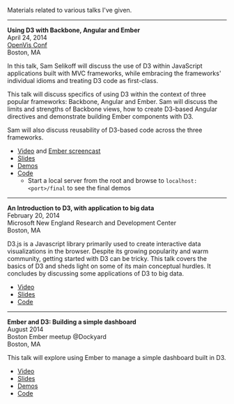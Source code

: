 Materials related to various talks I've given.

---

**Using D3 with Backbone, Angular and Ember**  
April 24, 2014  
[OpenVis Conf](http://openvisconf.com/)  
Boston, MA

In this talk, Sam Selikoff will discuss the use of D3 within JavaScript applications built with MVC frameworks, while embracing the frameworks' individual idioms and treating D3 code as first-class.

This talk will discuss specifics of using D3 within the context of three popular frameworks: Backbone, Angular and Ember. Sam will discuss the limits and strengths of Backbone views, how to create D3-based Angular directives and demonstrate building Ember components with D3.

Sam will also discuss reusability of D3-based code across the three frameworks.

- [Video](https://www.youtube.com/watch?v=ca3pQWc2-Xs) and [Ember screencast](https://www.youtube.com/watch?v=rvPwv40O9LE)
- [Slides](https://slides.com/samselikoff/using-d3-with-backbone-angular-and-ember)
- [Demos](http://www.samselikoff.com/tutorials/d3-backbone-angular-ember/1_original.html)
- [Code](4-apr2014-using-d3-backbone-angular-ember)
    - Start a local server from the root and browse to `localhost:<port>/final` to see the final demos

---

**An Introduction to D3, with application to big data**  
February 20, 2014  
Microsoft New England Research and Development Center  
Boston, MA

D3.js is a Javascript library primarily used to create interactive data visualizations in the browser.  Despite its growing popularity and warm community, getting started with D3 can be tricky.  This talk covers the basics of D3 and sheds light on some of its main conceptual hurdles. It concludes by discussing some applications of D3 to big data. 

- [Video](https://www.youtube.com/watch?v=kFCDA1uzGFo)
- [Slides](http://slid.es/samselikoff/big-data-intro-to-d3-jan-2014)
- [Code](3-feb2014-big-data-intro-to-d3)

---

**Ember and D3: Building a simple dashboard**   
August 2014  
Boston Ember meetup @Dockyard  
Boston, MA  

This talk will explore using Ember to manage a simple dashboard built in D3.

- [Video](https://www.youtube.com/watch?v=gz7Jy2abm10)
- [Slides](http://slid.es/samselikoff/ember-and-d3-sep-2013)
- [Demos](http://www.samselikoff.com/talks/)
- [Code](2-sep2013-d3-ember-simple-dashboard)
